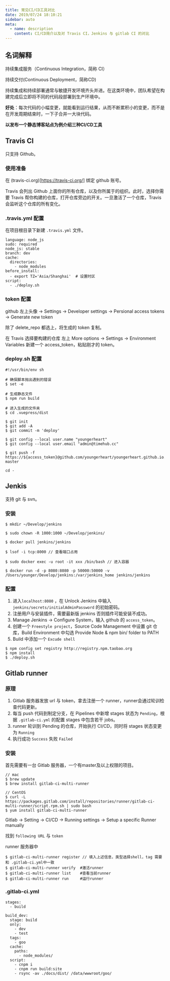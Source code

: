 ```yaml
---
title: 常见CI/CD工具对比
date: 2019/07/24 18:10:21
sidebar: auto
meta:
  - name: description
    content: CI/CD简介以及对 Travis CI，Jenkins 与 gitlab CI 的对比
---
```


## 名词解释

持续集成服务（Continuous Integration，简称 CI）

持续交付(Continuous Deployment，简称CD)

持续集成和持续部署通常与敏捷开发环境齐头并进。在这类环境中，团队希望在构建完成后立即将不同的代码段部署到生产环境中。

**好处**：每次代码的小幅变更，就能看到运行结果，从而不断累积小的变更，而不是在开发周期结束时，一下子合并一大块代码。

**以发布一个静态博客站点为例介绍三种CI/CD工具**

## Travis CI

只支持 Github。

### 使用准备

在 (travis-ci.org)[https://travis-ci.org/] 绑定 github 账号。

Travis 会列出 Github 上面你的所有仓库，以及你所属于的组织。此时，选择你需要 Travis 帮你构建的仓库，打开仓库旁边的开关。一旦激活了一个仓库，Travis 会监听这个仓库的所有变化。

### .travis.yml 配置

在项目根目录下新建 `.travis.yml` 文件。

```
language: node_js
sudo: required
node_js: stable
branch: dev
cache:
  directories:
    - node_modules
before_install:
  - export TZ='Asia/Shanghai'  # 设置时区
script:
  - ./deploy.sh
```

### token 配置

github 左上头像 -> Settings -> Developer settings -> Persional access tokens -> Generate new token

除了 delete_repo 都选上，将生成的 token 复制。

在 Travis 选择要构建的仓库 左上 More options -> Settings -> Environment Variables 新建一个 access_token，粘贴刚才的 token。

### deploy.sh 配置

```
#!/usr/bin/env sh

# 确保脚本抛出遇到的错误
$ set -e

# 生成静态文件
$ npm run build

# 进入生成的文件夹
$ cd .vuepress/dist

$ git init
$ git add -A
$ git commit -m 'deploy'

$ git config --local user.name "youngerheart"
$ git config --local user.email "admin@timehub.cc"

$ git push -f https://${access_token}@github.com/youngerheart/youngerheart.github.io.git master

cd -
```

## Jenkis

支持 git 与 svn。

### 安装

```
$ mkdir ~/Develop/jenkins

$ sudo chown -R 1000:1000 ~/Develop/jenkins/

$ docker pull jenkins/jenkins

$ lsof -i tcp:8000 // 查看端口占用

$ sudo docker exec -u root -it xxx /bin/bash // 进入容器

$ docker run -d -p 8080:8080 -p 50000:50000 -v /Users/younger/Develop/jenkins:/var/jenkins_home jenkins/jenkins
```

### 配置

1. 进入`localhost:8080` ，在 Unlock Jenkins 中输入 `jenkins/secrets/initialAdminPassword` 的初始密码。
2. 注册用户与安装插件，需要最新版 jenkins 否则插件可能安装不成功。
3. Manage Jenkins -> Configure System，输入 github 的 `access_token`。
4. 创建一个 `Freestyle project`，Source Code Management 中设置 git 仓库，Build Environment 中勾选 Provide Node & npm bin/ folder to PATH
5. Build 中添加一个 `Excude shell`

```
$ npm config set registry http://registry.npm.taobao.org
$ npm install
$ ./deploy.sh
```


## Gitlab runner

### 原理

1. Gitlab 服务器发放 url 与 token，拿去注册一个 runner，runner会通过轮训检查代码更新。
2. 每当 push 代码到制定分支，在 Pipelines 中新增 stages 状态为 `Pending`，根据 `.gitlab-ci.yml` 的配置 stages 中包含若干 jobs。
3. runner 轮训到 Pending 的仓库，开始执行 CI/CD，同时将 stages 状态变更为 `Running`
4. 执行成功 `Success` 失败 `Failed`

### 安装

首先需要有一台 Gitlab 服务器，一个有master及以上权限的项目。

```
// mac
$ brew update
$ brew install gitlab-ci-multi-runner

// CentOS
$ curl -L https://packages.gitlab.com/install/repositories/runner/gitlab-ci-multi-runner/script.rpm.sh | sudo bash
$ yum install gitlab-ci-multi-runner
```

Gitlab -> Setting -> CI/CD -> Running settings -> Setup a specific Runner manually

找到 `following URL` 与 `token`

runner 服务器中
```
$ gitlab-ci-multi-runner register // 填入上述信息，类型选择shell，tag 需要和 .gitlab-ci.yml中一致
$ gitlab-ci-multi-runner verify  #激活runner
$ gitlab-ci-multi-runner list    #查看当前runner
$ gitlab-ci-multi-runner run     #运行runner
```

### .gitlab-ci.yml

```
stages:
  - build

build_dev:
  stage: build
  only:
    - dev
    - test
  tags:
    - goo
  cache:
    paths:
      - node_modules/
  script:
    - cnpm i
    - cnpm run build:site
    - rsync -av ./docs/dist/ /data/wwwroot/goo/
```

